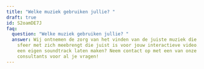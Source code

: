 ```yaml
---
title: "Welke muziek gebruiken jullie? "
draft: true
id: S2oamDE7J
faq:
  question: "Welke muziek gebruiken jullie? "
  answer: Wij ontnemen de zorg van het vinden van de juiste muziek die precies die
    sfeer met zich meebrengt die juist is voor jouw interactieve video. Wil je
    een eigen soundtrack laten maken? Neem contact op met een van onze
    consultants voor al je vragen!
---
```


